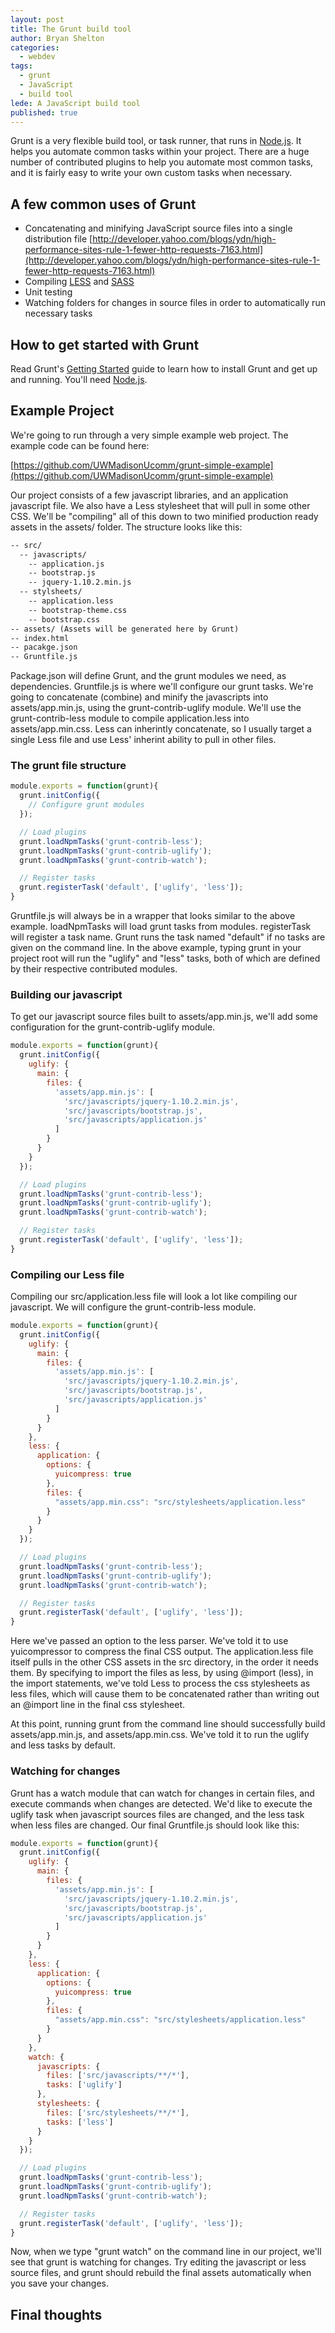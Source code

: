 ```yaml
---
layout: post
title: The Grunt build tool
author: Bryan Shelton
categories:
  - webdev
tags:
  - grunt
  - JavaScript
  - build tool
lede: A JavaScript build tool
published: true
---
```


Grunt is a very flexible build tool, or task runner, that runs in [Node.js](http://nodejs.org/). It helps you automate common tasks within your project. There are a huge number of contributed plugins to help you automate most common tasks, and it is fairly easy to write your own custom tasks when necessary.

## A few common uses of Grunt

- Concatenating and minifying JavaScript source files into a single distribution file [http://developer.yahoo.com/blogs/ydn/high-performance-sites-rule-1-fewer-http-requests-7163.html](http://developer.yahoo.com/blogs/ydn/high-performance-sites-rule-1-fewer-http-requests-7163.html)
- Compiling [LESS](http://lesscss.org/) and [SASS](http://sass-lang.com/)
- Unit testing
- Watching folders for changes in source files in order to automatically run necessary tasks

## How to get started with Grunt
Read Grunt's [Getting Started](http://gruntjs.com/getting-started) guide to learn how to install Grunt and get up and running. You'll need [Node.js](http://nodejs.org/).

## Example Project ##

We're going to run through a very simple example web project. The example code can be found here:

[https://github.com/UWMadisonUcomm/grunt-simple-example](https://github.com/UWMadisonUcomm/grunt-simple-example)

Our project consists of a few javascript libraries, and an application javascript file. We also have a Less stylesheet that will pull in some other CSS. We'll be "compiling" all of this down to two minified production ready assets in the assets/ folder. The structure looks like this:

```xml
-- src/
  -- javascripts/
    -- application.js
    -- bootstrap.js
    -- jquery-1.10.2.min.js
  -- stylsheets/
    -- application.less
    -- bootstrap-theme.css
    -- bootstrap.css
-- assets/ (Assets will be generated here by Grunt)
-- index.html
-- pacakge.json
-- Gruntfile.js
```

Package.json will define Grunt, and the grunt modules we need, as dependencies. Gruntfile.js is where we'll configure our grunt tasks. We're going to concatenate (combine) and minify the javascripts into assets/app.min.js, using the grunt-contrib-uglify module. We'll use the grunt-contrib-less module to compile application.less into assets/app.min.css. Less can inherintly concatenate, so I usually target a single Less file and use Less' inherint ability to pull in other files.

### The grunt file structure ###

```javascript
module.exports = function(grunt){
  grunt.initConfig({
    // Configure grunt modules
  });

  // Load plugins
  grunt.loadNpmTasks('grunt-contrib-less');
  grunt.loadNpmTasks('grunt-contrib-uglify');
  grunt.loadNpmTasks('grunt-contrib-watch');

  // Register tasks
  grunt.registerTask('default', ['uglify', 'less']);
}
```

Gruntfile.js will always be in a wrapper that looks similar to the above example. loadNpmTasks will load grunt tasks from modules. registerTask will register a task name.
Grunt runs the task named "default" if no tasks are given on the command line. In the above example, typing grunt in your project root will run the "uglify" and "less" tasks, both of which are defined by their respective contributed modules.

### Building our javascript ###

To get our javascript source files built to assets/app.min.js, we'll add some configuration for the grunt-contrib-uglify module.

```javascript
module.exports = function(grunt){
  grunt.initConfig({
    uglify: {
      main: {
        files: {
          'assets/app.min.js': [
            'src/javascripts/jquery-1.10.2.min.js',
            'src/javascripts/bootstrap.js',
            'src/javascripts/application.js'
          ]
        }
      }
    }
  });

  // Load plugins
  grunt.loadNpmTasks('grunt-contrib-less');
  grunt.loadNpmTasks('grunt-contrib-uglify');
  grunt.loadNpmTasks('grunt-contrib-watch');

  // Register tasks
  grunt.registerTask('default', ['uglify', 'less']);
}
```

### Compiling our Less file ###

Compiling our src/application.less file will look a lot like compiling our javascript. We will configure the grunt-contrib-less module.

```javascript
module.exports = function(grunt){
  grunt.initConfig({
    uglify: {
      main: {
        files: {
          'assets/app.min.js': [
            'src/javascripts/jquery-1.10.2.min.js',
            'src/javascripts/bootstrap.js',
            'src/javascripts/application.js'
          ]
        }
      }
    },
    less: {
      application: {
        options: {
          yuicompress: true
        },
        files: {
          "assets/app.min.css": "src/stylesheets/application.less"
        }
      }
    }
  });

  // Load plugins
  grunt.loadNpmTasks('grunt-contrib-less');
  grunt.loadNpmTasks('grunt-contrib-uglify');
  grunt.loadNpmTasks('grunt-contrib-watch');

  // Register tasks
  grunt.registerTask('default', ['uglify', 'less']);
}
```

Here we've passed an option to the less parser. We've told it to use yuicompressor to compress the final CSS output. The application.less file itself pulls in the other CSS assets in the src directory, in the order it needs them. By specifying to import the files as less, by using @import (less), in the import statements, we've told Less to process the css stylesheets as less files, which will cause them to be concatenated rather than writing out an @import line in the final css stylesheet.

At this point, running grunt from the command line should successfully build assets/app.min.js, and assets/app.min.css. We've told it to run the uglify and less tasks by default.

### Watching for changes ###

Grunt has a watch module that can watch for changes in certain files, and execute commands when changes are detected. We'd like to execute the uglify task when javascript sources files are changed, and the less task when less files are changed. Our final Gruntfile.js should look like this:

```javascript
module.exports = function(grunt){
  grunt.initConfig({
    uglify: {
      main: {
        files: {
          'assets/app.min.js': [
            'src/javascripts/jquery-1.10.2.min.js',
            'src/javascripts/bootstrap.js',
            'src/javascripts/application.js'
          ]
        }
      }
    },
    less: {
      application: {
        options: {
          yuicompress: true
        },
        files: {
          "assets/app.min.css": "src/stylesheets/application.less"
        }
      }
    },
    watch: {
      javascripts: {
        files: ['src/javascripts/**/*'],
        tasks: ['uglify']
      },
      stylesheets: {
        files: ['src/stylesheets/**/*'],
        tasks: ['less']
      }
    }
  });

  // Load plugins
  grunt.loadNpmTasks('grunt-contrib-less');
  grunt.loadNpmTasks('grunt-contrib-uglify');
  grunt.loadNpmTasks('grunt-contrib-watch');

  // Register tasks
  grunt.registerTask('default', ['uglify', 'less']);
}
```

Now, when we type "grunt watch" on the command line in our project, we'll see that grunt is watching for changes. Try editing the javascript or less source files, and grunt should rebuild the final assets automatically when you save your changes.

## Final thoughts ##

